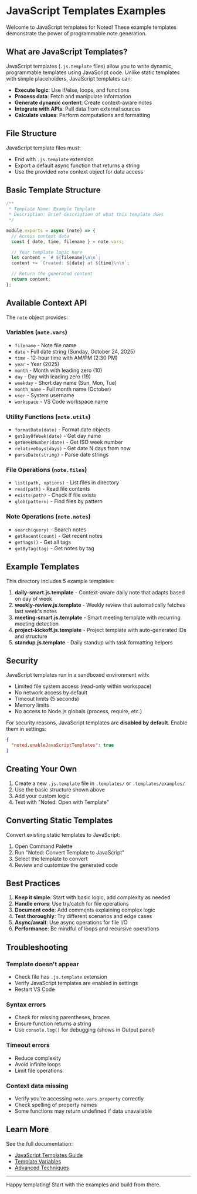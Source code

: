 # JavaScript Templates Examples

Welcome to JavaScript templates for Noted! These example templates demonstrate the power of programmable note generation.

## What are JavaScript Templates?

JavaScript templates (`.js.template` files) allow you to write dynamic, programmable templates using JavaScript code. Unlike static templates with simple placeholders, JavaScript templates can:

- **Execute logic**: Use if/else, loops, and functions
- **Process data**: Fetch and manipulate information
- **Generate dynamic content**: Create context-aware notes
- **Integrate with APIs**: Pull data from external sources
- **Calculate values**: Perform computations and formatting

## File Structure

JavaScript template files must:
- End with `.js.template` extension
- Export a default async function that returns a string
- Use the provided `note` context object for data access

## Basic Template Structure

```javascript
/**
 * Template Name: Example Template
 * Description: Brief description of what this template does
 */

module.exports = async (note) => {
  // Access context data
  const { date, time, filename } = note.vars;

  // Your template logic here
  let content = `# ${filename}\n\n`;
  content += `Created: ${date} at ${time}\n\n`;

  // Return the generated content
  return content;
};
```

## Available Context API

The `note` object provides:

### Variables (`note.vars`)
- `filename` - Note file name
- `date` - Full date string (Sunday, October 24, 2025)
- `time` - 12-hour time with AM/PM (2:30 PM)
- `year` - Year (2025)
- `month` - Month with leading zero (10)
- `day` - Day with leading zero (19)
- `weekday` - Short day name (Sun, Mon, Tue)
- `month_name` - Full month name (October)
- `user` - System username
- `workspace` - VS Code workspace name

### Utility Functions (`note.utils`)
- `formatDate(date)` - Format date objects
- `getDayOfWeek(date)` - Get day name
- `getWeekNumber(date)` - Get ISO week number
- `relativeDays(days)` - Get date N days from now
- `parseDate(string)` - Parse date strings

### File Operations (`note.files`)
- `list(path, options)` - List files in directory
- `read(path)` - Read file contents
- `exists(path)` - Check if file exists
- `glob(pattern)` - Find files by pattern

### Note Operations (`note.notes`)
- `search(query)` - Search notes
- `getRecent(count)` - Get recent notes
- `getTags()` - Get all tags
- `getByTag(tag)` - Get notes by tag

## Example Templates

This directory includes 5 example templates:

1. **daily-smart.js.template** - Context-aware daily note that adapts based on day of week
2. **weekly-review.js.template** - Weekly review that automatically fetches last week's notes
3. **meeting-smart.js.template** - Smart meeting template with recurring meeting detection
4. **project-kickoff.js.template** - Project template with auto-generated IDs and structure
5. **standup.js.template** - Daily standup with task formatting helpers

## Security

JavaScript templates run in a sandboxed environment with:
- Limited file system access (read-only within workspace)
- No network access by default
- Timeout limits (5 seconds)
- Memory limits
- No access to Node.js globals (process, require, etc.)

For security reasons, JavaScript templates are **disabled by default**. Enable them in settings:

```json
{
  "noted.enableJavaScriptTemplates": true
}
```

## Creating Your Own

1. Create a new `.js.template` file in `.templates/` or `.templates/examples/`
2. Use the basic structure shown above
3. Add your custom logic
4. Test with "Noted: Open with Template"

## Converting Static Templates

Convert existing static templates to JavaScript:

1. Open Command Palette
2. Run "Noted: Convert Template to JavaScript"
3. Select the template to convert
4. Review and customize the generated code

## Best Practices

1. **Keep it simple**: Start with basic logic, add complexity as needed
2. **Handle errors**: Use try/catch for file operations
3. **Document code**: Add comments explaining complex logic
4. **Test thoroughly**: Try different scenarios and edge cases
5. **Async/await**: Use async operations for file I/O
6. **Performance**: Be mindful of loops and recursive operations

## Troubleshooting

### Template doesn't appear
- Check file has `.js.template` extension
- Verify JavaScript templates are enabled in settings
- Restart VS Code

### Syntax errors
- Check for missing parentheses, braces
- Ensure function returns a string
- Use `console.log()` for debugging (shows in Output panel)

### Timeout errors
- Reduce complexity
- Avoid infinite loops
- Limit file operations

### Context data missing
- Verify you're accessing `note.vars.property` correctly
- Check spelling of property names
- Some functions may return undefined if data unavailable

## Learn More

See the full documentation:
- [JavaScript Templates Guide](https://jsonify.github.io/noted/posts/javascript-templates/)
- [Template Variables](https://jsonify.github.io/noted/posts/templates/)
- [Advanced Techniques](https://jsonify.github.io/noted/posts/javascript-templates/#advanced)

---

Happy templating! Start with the examples and build from there.
